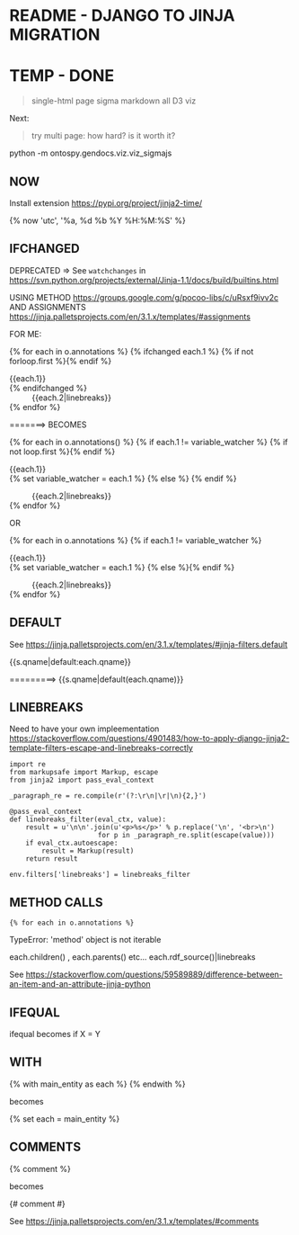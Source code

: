 # README - DJANGO TO JINJA MIGRATION


# TEMP - DONE
> single-html page 
> sigma
> markdown
> all D3 viz

Next:
> try multi page: how hard? is it worth it? 

python -m ontospy.gendocs.viz.viz_sigmajs

## NOW

Install extension https://pypi.org/project/jinja2-time/

{% now 'utc', '%a, %d %b %Y %H:%M:%S' %}



## IFCHANGED

DEPRECATED => See `watchchanges` in https://svn.python.org/projects/external/Jinja-1.1/docs/build/builtins.html

USING METHOD https://groups.google.com/g/pocoo-libs/c/uRsxf9ivv2c
AND ASSIGNMENTS https://jinja.palletsprojects.com/en/3.1.x/templates/#assignments


FOR ME: 

{% for each in o.annotations %}
{% ifchanged each.1 %}
    {% if not forloop.first %}</dl>{% endif %}
        <dt>{{each.1}}</dt>
{% endifchanged %}
        <dd>{{each.2|linebreaks}}</dd>
{% endfor %}

=======> 
BECOMES

{% for each in o.annotations() %}
{% if each.1 != variable_watcher  %}
    {% if not loop.first %}</dl>{% endif %}
        <dt>{{each.1}}</dt>
      {% set variable_watcher = each.1 %}
{% else %}
{% endif %}
<dd>{{each.2|linebreaks}}</dd>
{% endfor %}

OR 

{% for each in o.annotations %}
    {% if each.1 != variable_watcher  %}
        <dt>{{each.1}}</dt>
        {% set variable_watcher = each.1 %}
    {% else %}{% endif %}
<dd>{{each.2|linebreaks}}</dd>
{% endfor %}




## DEFAULT

See https://jinja.palletsprojects.com/en/3.1.x/templates/#jinja-filters.default

{{s.qname|default:each.qname}}

=========> 
{{s.qname|default(each.qname)}}



## LINEBREAKS

Need to have your own impleementation
https://stackoverflow.com/questions/4901483/how-to-apply-django-jinja2-template-filters-escape-and-linebreaks-correctly

```
import re
from markupsafe import Markup, escape
from jinja2 import pass_eval_context

_paragraph_re = re.compile(r'(?:\r\n|\r|\n){2,}')

@pass_eval_context
def linebreaks_filter(eval_ctx, value):
    result = u'\n\n'.join(u'<p>%s</p>' % p.replace('\n', '<br>\n')
                      for p in _paragraph_re.split(escape(value)))
    if eval_ctx.autoescape:
        result = Markup(result)
    return result

env.filters['linebreaks'] = linebreaks_filter
```




## METHOD CALLS

    {% for each in o.annotations %}
TypeError: 'method' object is not iterable

each.children() , each.parents() etc... each.rdf_source()|linebreaks

See 
https://stackoverflow.com/questions/59589889/difference-between-an-item-and-an-attribute-jinja-python



## IFEQUAL

ifequal becomes if X = Y


## WITH

{% with main_entity as each  %}
{% endwith %}

becomes 

{% set each = main_entity  %}


## COMMENTS

{% comment %}

becomes

{# 
comment
#}

See https://jinja.palletsprojects.com/en/3.1.x/templates/#comments